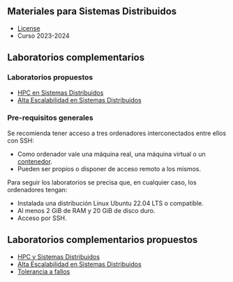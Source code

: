 ## Materiales para Sistemas Distribuidos

<html>
<ul>
<li> <a href="https://github.com/acaldero/uc3m_ssdd/blob/main/LICENSE">License</a> </li>
<li> Curso 2023-2024</li>
</ul>
</html>


## Laboratorios complementarios

### Laboratorios propuestos

* [HPC en Sistemas Distribuidos](https://github.com/acaldero/uc3m_ssdd/blob/main/lab_mpi/README.md)
* [Alta Escalabilidad en Sistemas Distribuidos](https://github.com/acaldero/uc3m_ssdd/blob/main/lab_spark/README.md)


### Pre-requisitos generales

Se recomienda tener acceso a tres ordenadores interconectados entre ellos con SSH:
* Como ordenador vale una máquina real, una máquina virtual o un [contenedor](https://github.com/acaldero/u22-docker).
* Pueden ser propios o disponer de acceso remoto a los mismos. 

Para seguir los laboratorios se precisa que, en cualquier caso, los ordenadores tengan:
* Instalada una distribución Linux Ubuntu 22.04 LTS o compatible.
* Al menos 2 GiB de RAM y 20 GiB de disco duro.
* Acceso por SSH.


## Laboratorios complementarios propuestos

* [HPC y Sistemas Distribuidos](https://github.com/acaldero/uc3m_ssdd/blob/main/lab_mpi/README.md)
* [Alta Escalabilidad en Sistemas Distribuidos](https://github.com/acaldero/uc3m_ssdd/blob/main/lab_spark/README.md)
* [Tolerancia a fallos](https://github.com/acaldero/uc3m_ssdd/blob/main/lab_checkpoint/README.md)

